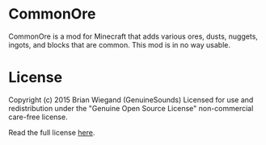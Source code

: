 CommonOre
==========
CommonOre is a mod for Minecraft that adds various ores, dusts, nuggets, ingots, and blocks that are common. This mod is in no way usable.

License
=======
Copyright (c) 2015 Brian Wiegand (GenuineSounds)
Licensed for use and redistribution under the "Genuine Open Source License" non-commercial care-free license.

Read the full license [here](LICENSE.md).
